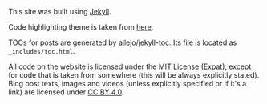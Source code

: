This site was built using [Jekyll](https://jekyllrb.com/).

Code highlighting theme is taken from [here](https://github.com/aahan/pygments-github-style).

TOCs for posts are generated by [allejo/jekyll-toc](https://github.com/allejo/jekyll-toc). Its
file is located as `_includes/toc.html`.

All code on the website is licensed under the [MIT License (Expat)](https://opensource.org/license/mit),
except for code that is taken from somewhere (this will be always explicitly stated).
Blog post texts, images and videos (unless explicitly specified or if it's a link) are licensed
under [CC BY 4.0](https://creativecommons.org/licenses/by/4.0/).
